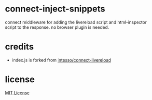 connect-inject-snippets
==================
connect middleware for adding the livereload script and html-inspector script to the response.
no browser plugin is needed.

credits
=======
* index.js is forked from [intesso/connect-livereload](https://github.com/intesso/connect-livereload)

license
=======
[MIT License](https://github.com/hideki-a/connect-inject-snipets/blob/master/LICENSE)
